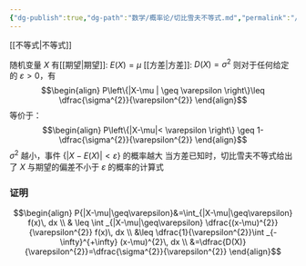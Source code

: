 ```yaml
---
{"dg-publish":true,"dg-path":"数学/概率论/切比雪夫不等式.md","permalink":"/数学/概率论/切比雪夫不等式/","dgPassFrontmatter":true,"noteIcon":"","created":"2024-04-30T15:16:11.264+08:00","updated":"2024-05-04T14:39:02.204+08:00"}
---
```


[[不等式\|不等式]]

随机变量 $X$  有[[期望\|期望]]: $E(X)=\mu$    [[方差\|方差]]: $D(X)=\sigma^{2}$
则对于任何给定的 $\varepsilon>0$，有
$$\begin{align}
P\left\{|X-\mu | \geq \varepsilon \right\}\leq \dfrac{\sigma^{2}}{\varepsilon^{2}}
\end{align}$$
等价于：
$$\begin{align}
P\left\{|X-\mu|< \varepsilon \right\} \geq 1- \dfrac{\sigma^{2}}{\varepsilon^{2}}
\end{align}$$
$\sigma^{2}$ 越小，事件 $\left\{|X-E(X)|<\varepsilon \right\}$ 的概率越大
当方差已知时，切比雪夫不等式给出了 $X$ 与期望的偏差不小于 $\varepsilon$ 的概率的计算式

### 证明
$$\begin{align}
P{|X-\mu|\geq\varepsilon}&=\int_{|X-\mu|\geq\varepsilon} f(x)\, dx  \\
& \leq \int  _{|X-\mu|\geq\varepsilon}  \dfrac{(x-\mu)^{2}}{\varepsilon^{2}} f(x)\, dx  \\
&\leq \dfrac{1}{\varepsilon^{2}}\int _{-\infty}^{+\infty} (x-\mu)^{2}\, dx  \\
&=\dfrac{D(X)}{\varepsilon^{2}}=\dfrac{\sigma^{2}}{\varepsilon^{2}}
\end{align}$$
